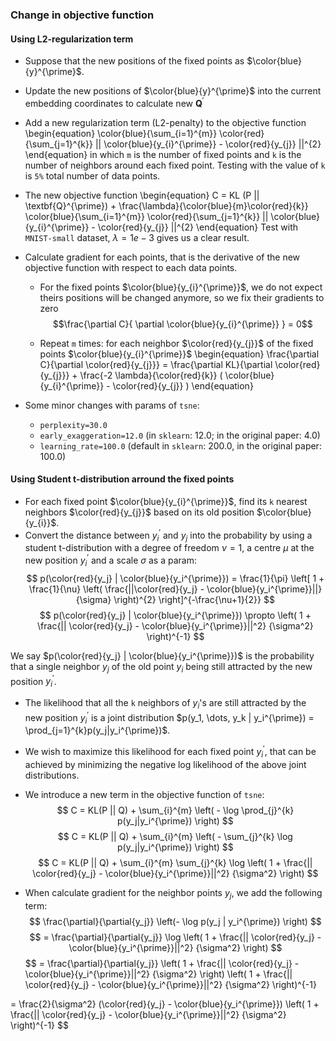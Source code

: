 ### Change in objective function

#### Using L2-regularization term

+ Suppose that the new positions of the fixed points as $\color{blue}{y}^{\prime}$.

+ Update the new positions of $\color{blue}{y}^{\prime}$ into the current embedding coordinates to calculate new $\textbf{Q}^{\prime}$

+ Add a new regularization term (L2-penalty) to the objective function
\begin{equation}
    \color{blue}{\sum_{i=1}^{m}}
    \color{red}{\sum_{j=1}^{k}}
    || \color{blue}{y_{i}^{\prime}} - \color{red}{y_{j}} ||^{2}
\end{equation}
in which `m` is the number of fixed points and `k` is the number of neighbors around each fixed point.
Testing with the value of `k` is `5%` total number of data points.

+ The new objective function
\begin{equation}
    C = KL (P || \textbf{Q}^{\prime}) +
        \frac{\lambda}{\color{blue}{m}\color{red}{k}} 
        \color{blue}{\sum_{i=1}^{m}}
        \color{red}{\sum_{j=1}^{k}}
        || \color{blue}{y_{i}^{\prime}} - \color{red}{y_{j}} ||^{2}
\end{equation}
Test with `MNIST-small` dataset, $\lambda = 1e-3$ gives us a clear result.

+ Calculate gradient for each points, that is the derivative of the new objective function with respect to each data points.
    * For the fixed points $\color{blue}{y_{i}^{\prime}}$, we do not expect theirs positions will be changed anymore, so we fix their gradients to zero
    $$\frac{\partial C}{ \partial \color{blue}{y_{i}^{\prime}} } = 0$$

    * Repeat `m` times: for each neighbor $\color{red}{y_{j}}$ of the fixed points $\color{blue}{y_{i}^{\prime}}$
    \begin{equation}
        \frac{\partial C}{\partial \color{red}{y_{j}}} = 
            \frac{\partial KL}{\partial \color{red}{y_{j}}} +
            \frac{-2 \lambda}{\color{red}{k}} 
            ( \color{blue}{y_{i}^{\prime}} - \color{red}{y_{j}} )
    \end{equation}


+ Some minor changes with params of `tsne`:
    * `perplexity=30.0`
    * `early_exaggeration=12.0` (in `sklearn`: 12.0; in the original paper: 4.0)
    * `learning_rate=100.0` (default in `sklearn`: 200.0, in the original paper: 100.0)


#### Using Student t-distribution arround the fixed points
+ For each fixed point $\color{blue}{y_{i}^{\prime}}$, find its `k` nearest neighbors $\color{red}{y_{j}}$ based on its old position $\color{blue}{y_{i}}$.
+ Convert the distance between $y_i^{\prime}$ and $y_j$ into the probability by using a student t-distribution with a degree of freedom $\nu=1$, a centre $\mu$ at the new position $y_i^{\prime}$ and a scale $\sigma$ as a param:
$$
    p(\color{red}{y_j} | \color{blue}{y_i^{\prime}}) =
    \frac{1}{\pi} \left[
        1 + \frac{1}{\nu} \left(
            \frac{||\color{red}{y_j} - \color{blue}{y_i^{\prime}}||}{\sigma}
        \right)^{2}
    \right]^{-\frac{\nu+1}{2}}
$$
$$
    p(\color{red}{y_j} | \color{blue}{y_i^{\prime}}) \propto
    \left(
        1 + \frac{|| \color{red}{y_j} - \color{blue}{y_i^{\prime}}||^2}
            {\sigma^2}
    \right)^{-1}
$$

We say $p(\color{red}{y_j} | \color{blue}{y_i^{\prime}})$ is the probability that a single neighbor $y_j$ of the old point $y_i$ being still attracted by the new position $y_i^{\prime}$.
+ The likelihood that all the `k` neighbors of $y_i$'s are still attracted by the new position $y_i^{\prime}$ is a joint distribution
$p(y_1, \dots, y_k | y_i^{\prime}) = \prod_{j=1}^{k}p(y_j|y_i^{\prime})$.
+ We wish to maximize this likelihood for each fixed point $y_i^{\prime}$, that can be achieved by minimizing the negative log likelihood of the above joint distributions.
+ We introduce a new term in the objective function of `tsne`:
$$ C = KL(P || Q) + \sum_{i}^{m} \left( - \log \prod_{j}^{k} p(y_j|y_i^{\prime}) \right) $$
$$ C = KL(P || Q) + \sum_{i}^{m} \left( - \sum_{j}^{k} \log p(y_j|y_i^{\prime}) \right) $$
$$ C = KL(P || Q) + \sum_{i}^{m} \sum_{j}^{k} \log \left(
        1 + \frac{|| \color{red}{y_j} - \color{blue}{y_i^{\prime}}||^2}
            {\sigma^2}
    \right)
$$

+ When calculate gradient for the neighbor points $y_j$, we add the following term:
$$ \frac{\partial}{\partial{y_j}}
    \left(- \log p(y_j | y_i^{\prime}) \right)
$$
$$ = \frac{\partial}{\partial{y_j}}
    \log \left(
        1 + \frac{|| \color{red}{y_j} - \color{blue}{y_i^{\prime}}||^2}
            {\sigma^2}
    \right)
$$
$$ = \frac{\partial}{\partial{y_j}}
        \left(
            1 + \frac{|| \color{red}{y_j} - \color{blue}{y_i^{\prime}}||^2}
                {\sigma^2}
        \right)
    \left(
            1 + \frac{|| \color{red}{y_j} - \color{blue}{y_i^{\prime}}||^2}
                {\sigma^2}
    \right)^{-1}

$$
$$ = \frac{2}{\sigma^2} (\color{red}{y_j} - \color{blue}{y_i^{\prime}})
    \left(
        1 + \frac{|| \color{red}{y_j} - \color{blue}{y_i^{\prime}}||^2}
            {\sigma^2}
    \right)^{-1}
$$